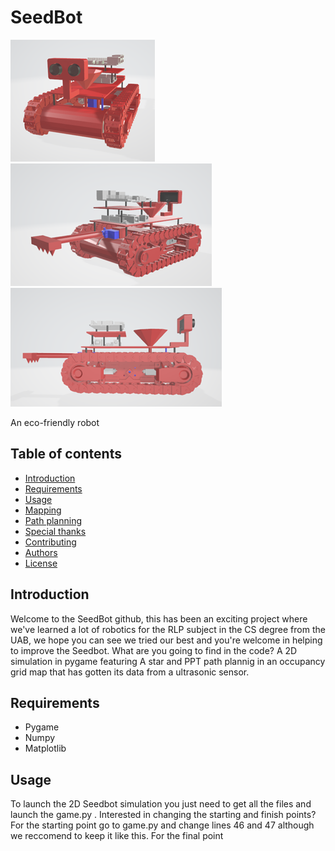 # SeedBot

![Seedbot1](https://github.com/XavierValParejo/SeedBot/blob/master/readMe%20images/0.png) ![Seedbot1](https://github.com/XavierValParejo/SeedBot/blob/master/readMe%20images/1.png)
![Seedbot1](https://github.com/XavierValParejo/SeedBot/blob/master/readMe%20images/2.png)


An eco-friendly robot

## Table of contents
* [Introduction](#introduction)
* [Requirements](#requirements)
* [Usage](#usage)
* [Mapping](#mapping)
* [Path planning](#path-planning)
* [Special thanks](#special-thanks)
* [Contributing](#contributing)
* [Authors](#authors)
* [License](#license)



## Introduction
Welcome to the SeedBot github, this has been an exciting project where we've learned a lot of robotics for the RLP 
subject in the CS degree from the UAB, we hope you can see we tried our best and you're welcome in helping to improve the Seedbot.
What are you going to find in the code?
A 2D simulation in pygame featuring A star and PPT path plannig in an occupancy grid map that has gotten its data from a ultrasonic sensor.

## Requirements
- Pygame
- Numpy
- Matplotlib

## Usage
To launch the 2D Seedbot simulation you just need to get all the files and launch the game.py .
Interested in changing the starting and finish points? 
For the starting point go to game.py and change lines 46 and 47 although we reccomend to keep it like this.
For the final point 
